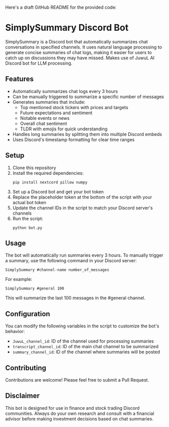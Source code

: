 Here's a draft GitHub README for the provided code:

# SimplySummary Discord Bot

SimplySummary is a Discord bot that automatically summarizes chat conversations in specified channels. It uses natural language processing to generate concise summaries of chat logs, making it easier for users to catch up on discussions they may have missed.
Makes use of JuwuL AI Discord bot for LLM processing. 

## Features

- Automatically summarizes chat logs every 3 hours
- Can be manually triggered to summarize a specific number of messages
- Generates summaries that include:
  - Top mentioned stock tickers with prices and targets
  - Future expectations and sentiment
  - Notable events or news
  - Overall chat sentiment
  - TLDR with emojis for quick understanding
- Handles long summaries by splitting them into multiple Discord embeds
- Uses Discord's timestamp formatting for clear time ranges

## Setup

1. Clone this repository
2. Install the required dependencies:
   ```
   pip install nextcord pillow numpy
   ```
3. Set up a Discord bot and get your bot token
4. Replace the placeholder token at the bottom of the script with your actual bot token
5. Update the channel IDs in the script to match your Discord server's channels
6. Run the script:
   ```
   python bot.py
   ```

## Usage

The bot will automatically run summaries every 3 hours. To manually trigger a summary, use the following command in your Discord server:

```
SimplySummary #channel-name number_of_messages
```

For example:
```
SimplySummary #general 100
```

This will summarize the last 100 messages in the #general channel.

## Configuration

You can modify the following variables in the script to customize the bot's behavior:

- `JuwuL_channel_id`: ID of the channel used for processing summaries
- `transcript_channel_id`: ID of the main chat channel to be summarized
- `summary_channel_id`: ID of the channel where summaries will be posted

## Contributing

Contributions are welcome! Please feel free to submit a Pull Request.

## Disclaimer

This bot is designed for use in finance and stock trading Discord communities. Always do your own research and consult with a financial advisor before making investment decisions based on chat summaries.
